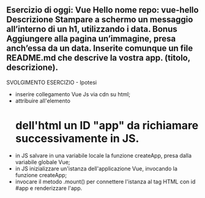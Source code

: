 Esercizio di oggi: Vue Hello
nome repo: vue-hello
Descrizione
Stampare a schermo un messaggio all’interno di un h1, utilizzando i data.
Bonus
Aggiungere alla pagina un’immagine, presa anch’essa da un data.
Inserite comunque un file README.md che descrive la vostra app. (titolo, descrizione).
-------------------------------------------------------------
SVOLGIMENTO ESERCIZIO - Ipotesi
- inserire collegamento Vue Js via cdn su html;
- attribuire all'elemento <h1> dell'html un ID "app" da richiamare successivamente in JS.
- in JS salvare in una variabile locale la funzione createApp, presa 
dalla variabile globale Vue;
- in JS inizializzare un'istanza dell'applicazione Vue, invocando 
la funzione createApp;
- invocare il metodo .mount() per connettere l'istanza al tag HTML con id #app e renderizzare l'app.

